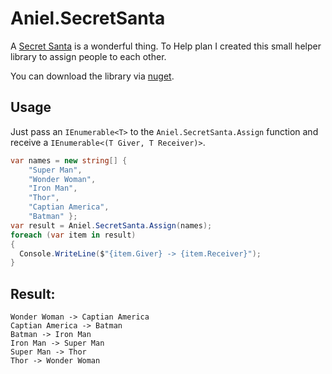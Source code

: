 # Aniel.SecretSanta

A [Secret Santa](https://en.wikipedia.org/wiki/Secret_Santa) is a wonderful thing. To Help plan I created this small helper library to assign people to each other.

You can download the library via [nuget](https://www.nuget.org/packages/Aniel.SecretSanta/).

## Usage
Just pass an `IEnumerable<T>` to the `Aniel.SecretSanta.Assign` function and receive a `IEnumerable<(T Giver, T Receiver)>`.

```csharp
var names = new string[] {
	"Super Man",
	"Wonder Woman",
	"Iron Man",
	"Thor",
	"Captian America",
	"Batman" };
var result = Aniel.SecretSanta.Assign(names);
foreach (var item in result)
{
  Console.WriteLine($"{item.Giver} -> {item.Receiver}");
}
```

## Result:
```
Wonder Woman -> Captian America
Captian America -> Batman
Batman -> Iron Man
Iron Man -> Super Man
Super Man -> Thor
Thor -> Wonder Woman
```
